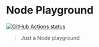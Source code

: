 # Node Playground

<a href="https://github.com/swinton/node-playground"><img alt="GitHub Actions status" src="https://github.com/swinton/node-playground/workflows/Tests/badge.svg"></a>

> Just a Node playground
